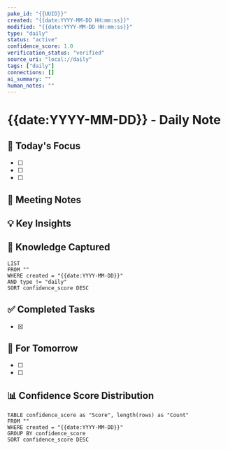 ```yaml
---
pake_id: "{{UUID}}"
created: "{{date:YYYY-MM-DD HH:mm:ss}}"
modified: "{{date:YYYY-MM-DD HH:mm:ss}}"
type: "daily"
status: "active"
confidence_score: 1.0
verification_status: "verified"
source_uri: "local://daily"
tags: ["daily"]
connections: []
ai_summary: ""
human_notes: ""
---
```


# {{date:YYYY-MM-DD}} - Daily Note

## 🎯 Today's Focus
- [ ] 
- [ ] 
- [ ] 

## 📝 Meeting Notes

## 💡 Key Insights

## 🔗 Knowledge Captured
```dataview
LIST
FROM ""
WHERE created = "{{date:YYYY-MM-DD}}"
AND type != "daily"
SORT confidence_score DESC
```

## ✅ Completed Tasks
- [x] 

## 🔄 For Tomorrow
- [ ] 
- [ ] 

## 📊 Confidence Score Distribution
```dataview
TABLE confidence_score as "Score", length(rows) as "Count"
FROM ""
WHERE created = "{{date:YYYY-MM-DD}}"
GROUP BY confidence_score
SORT confidence_score DESC
```